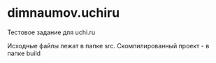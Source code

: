 # dimnaumov.uchiru
Тестовое задание для uchi.ru

Исходные файлы лежат в папке src. Скомпилированный проект - в папке build
